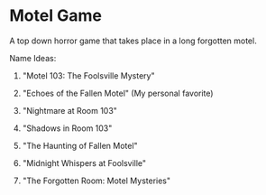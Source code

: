 # Motel Game
A top down horror game that takes place in a long forgotten motel.

Name Ideas:

1. "Motel 103: The Foolsville Mystery"

2. "Echoes of the Fallen Motel" (My personal favorite)

3. "Nightmare at Room 103"

4. "Shadows in Room 103"

5. "The Haunting of Fallen Motel"

6. "Midnight Whispers at Foolsville"

7. "The Forgotten Room: Motel Mysteries"
